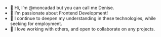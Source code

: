 - 👋 Hi, I’m @moncadad but you can call me Denise. 
- 👀 I’m passionate about Frontend Development! 
- 🌱 I continue to deepen my understanding in these technologies, while seeking for employment. 
- 💞️ I love working with others, and open to collaborate on any projects.

<!---
moncadad/moncadad is a ✨ special ✨ repository because its `README.md` (this file) appears on your GitHub profile.
You can click the Preview link to take a look at your changes.
--->
